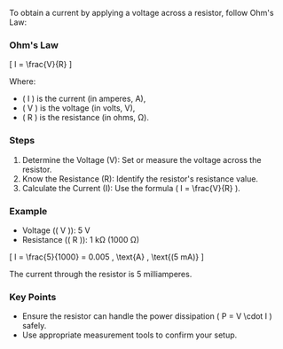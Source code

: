 To obtain a current by applying a voltage across a resistor, follow Ohm's Law:

### Ohm's Law
\[ I = \frac{V}{R} \]

Where:
- \( I \) is the current (in amperes, A),
- \( V \) is the voltage (in volts, V),
- \( R \) is the resistance (in ohms, Ω).

### Steps
1. Determine the Voltage (V): Set or measure the voltage across the resistor.
2. Know the Resistance (R): Identify the resistor's resistance value.
3. Calculate the Current (I): Use the formula \( I = \frac{V}{R} \).

### Example
- Voltage (\( V \)): 5 V
- Resistance (\( R \)): 1 kΩ (1000 Ω)

\[
I = \frac{5}{1000} = 0.005 \, \text{A} \, \text{(5 mA)}
\]

The current through the resistor is 5 milliamperes.

### Key Points
- Ensure the resistor can handle the power dissipation \( P = V \cdot I \) safely.
- Use appropriate measurement tools to confirm your setup.
